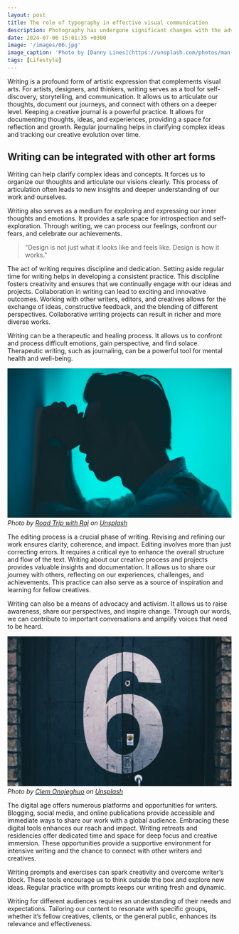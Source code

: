 ```yaml
---
layout: post
title: The role of typography in effective visual communication
description: Photography has undergone significant changes with the advent of digital technology. This blog post explores the evolution of photography and the impact of digital tools. I discuss current trends and future directions
date: 2024-07-06 15:01:35 +0300
image: '/images/06.jpg'
image_caption: 'Photo by [Danny Lines](https://unsplash.com/photos/man-in-brown-coat-wearing-black-fedora-hat-standing-beside-blue-and-white-wall-PRS12FbCj6Y) on [Unsplash](https://unsplash.com/)'
tags: [Lifestyle]
---
```


Writing is a profound form of artistic expression that complements visual arts. For artists, designers, and thinkers, writing serves as a tool for self-discovery, storytelling, and communication. It allows us to articulate our thoughts, document our journeys, and connect with others on a deeper level. Keeping a creative journal is a powerful practice. It allows for documenting thoughts, ideas, and experiences, providing a space for reflection and growth. Regular journaling helps in clarifying complex ideas and tracking our creative evolution over time.

## Writing can be integrated with other art forms

Writing can help clarify complex ideas and concepts. It forces us to organize our thoughts and articulate our visions clearly. This process of articulation often leads to new insights and deeper understanding of our work and ourselves.

Writing also serves as a medium for exploring and expressing our inner thoughts and emotions. It provides a safe space for introspection and self-exploration. Through writing, we can process our feelings, confront our fears, and celebrate our achievements.

> "Design is not just what it looks like and feels like. Design is how it works."

The act of writing requires discipline and dedication. Setting aside regular time for writing helps in developing a consistent practice. This discipline fosters creativity and ensures that we continually engage with our ideas and projects. Collaboration in writing can lead to exciting and innovative outcomes. Working with other writers, editors, and creatives allows for the exchange of ideas, constructive feedback, and the blending of different perspectives. Collaborative writing projects can result in richer and more diverse works.

Writing can be a therapeutic and healing process. It allows us to confront and process difficult emotions, gain perspective, and find solace. Therapeutic writing, such as journaling, can be a powerful tool for mental health and well-being.

![Man](/images/06-1.jpg#wide)
*Photo by [Road Trip with Raj](https://unsplash.com/photos/macro-photography-of-blue-wooden-door-painted-with-number-6-H-82Nbe8m7o) on [Unsplash](https://unsplash.com/)*

The editing process is a crucial phase of writing. Revising and refining our work ensures clarity, coherence, and impact. Editing involves more than just correcting errors. It requires a critical eye to enhance the overall structure and flow of the text. Writing about our creative process and projects provides valuable insights and documentation. It allows us to share our journey with others, reflecting on our experiences, challenges, and achievements. This practice can also serve as a source of inspiration and learning for fellow creatives.

Writing can also be a means of advocacy and activism. It allows us to raise awareness, share our perspectives, and inspire change. Through our words, we can contribute to important conversations and amplify voices that need to be heard.

![Art](/images/06-2.jpg)
*Photo by [Clem Onojeghuo](https://unsplash.com/photos/macro-photography-of-blue-wooden-door-painted-with-number-6-H-82Nbe8m7o) on [Unsplash](https://unsplash.com/)*

The digital age offers numerous platforms and opportunities for writers. Blogging, social media, and online publications provide accessible and immediate ways to share our work with a global audience. Embracing these digital tools enhances our reach and impact. Writing retreats and residencies offer dedicated time and space for deep focus and creative immersion. These opportunities provide a supportive environment for intensive writing and the chance to connect with other writers and creatives.

Writing prompts and exercises can spark creativity and overcome writer’s block. These tools encourage us to think outside the box and explore new ideas. Regular practice with prompts keeps our writing fresh and dynamic.

Writing for different audiences requires an understanding of their needs and expectations. Tailoring our content to resonate with specific groups, whether it’s fellow creatives, clients, or the general public, enhances its relevance and effectiveness.